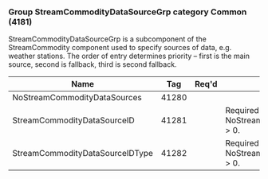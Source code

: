 ### Group StreamCommodityDataSourceGrp category Common (4181)

StreamCommodityDataSourceGrp is a subcomponent of the StreamCommodity component used to specify sources of data, e.g. weather stations. The order of entry determines priority – first is the main source, second is fallback, third is second fallback.

| Name                            | Tag   | Req'd | Documentation                                        |
|---------------------------------|-------|----------|------------------------------------------------------|
| NoStreamCommodityDataSources    | 41280 |       |                                                      |
| StreamCommodityDataSourceID     | 41281 |       | Required if NoStreamCommodityDataSources(41280) > 0. |
| StreamCommodityDataSourceIDType | 41282 |       | Required if NoStreamCommodityDataSources(41280) > 0. |

